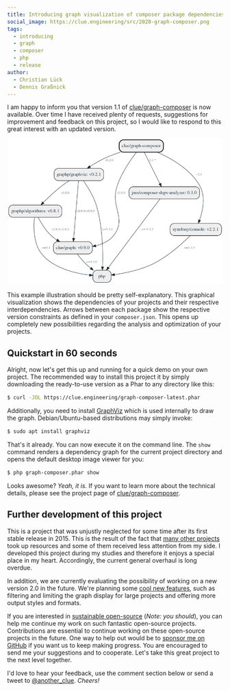 ```yaml
---
title: Introducing graph visualization of composer package dependencies
social_image: https://clue.engineering/src/2020-graph-composer.png
tags:
  - introducing
  - graph
  - composer
  - php
  - release
author:
  - Christian Lück
  - Dennis Graßnick
---
```


I am happy to inform you that version 1.1 of [clue/graph-composer](https://github.com/clue/graph-composer) is now available.
Over time I have received plenty of requests, suggestions for improvement and feedback on this project, so I would like to respond to this great interest with an updated version.

![Example dependency graph showing dependencies of clue/graph-composer itself](../src/2020-graph-composer.png)
 
This example illustration should be pretty self-explanatory.
This graphical visualization shows the dependencies of your projects and their respective interdependencies.
Arrows between each package show the respective version constraints as defined in your `composer.json`.
This opens up completely new possibilities regarding the analysis and optimization of your projects.

## Quickstart in 60 seconds

Alright, now let's get this up and running for a quick demo on your own project.
The recommended way to install this project it by simply downloading the ready-to-use version as a Phar to any directory like this:

```bash
$ curl -JOL https://clue.engineering/graph-composer-latest.phar
```

Additionally, you need to install [GraphViz](https://www.graphviz.org/) which is used internally to draw the graph.
Debian/Ubuntu-based distributions may simply invoke:

```bash
$ sudo apt install graphviz
```

That's it already.
You can now execute it on the command line.
The `show` command renders a dependency graph for the current project directory and opens the default desktop image viewer for you:

```bash
$ php graph-composer.phar show
```

Looks awesome? *Yeah, it is*.
If you want to learn more about the technical details, please see the project page of [clue/graph-composer](https://github.com/clue/graph-composer).

## Further development of this project

This is a project that was unjustly neglected for some time after its first stable release in 2015. 
This is the result of the fact that [many other projects](../#projects) took up resources and some of them received less attention from my side. 
I developed this project during my studies and therefore it enjoys a special place in my heart.
Accordingly, the current general overhaul is long overdue.

In addition, we are currently evaluating the possibility of working on a new version 2.0 in the future.
We're planning some [cool new features](https://github.com/clue/graph-composer/issues?q=is%3Aissue+is%3Aopen+label%3A%22new+feature%22),
such as filtering and limiting the graph display for large projects and offering more output styles and formats.

If you are interested in [sustainable open-source](2019-sustainability-report) (*Note: you should*), you can help me continue my work on such fantastic open-source projects. 
Contributions are essential to continue working on these open-source projects in the future.
One way to help out would be to [sponsor me on GitHub](https://github.com/sponsors/clue) if you want us to keep making progress.
You are encouraged to send me your suggestions and to cooperate. Let's take this great project to the next level together.

I'd love to hear your feedback, use the comment section below or send a tweet to [@another_clue](https://twitter.com/another_clue). *Cheers!*
